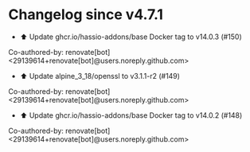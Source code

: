 # Changelog since v4.7.1
- ⬆️ Update ghcr.io/hassio-addons/base Docker tag to v14.0.3 (#150)

Co-authored-by: renovate[bot] <29139614+renovate[bot]@users.noreply.github.com> 
- ⬆️ Update alpine_3_18/openssl to v3.1.1-r2 (#149)

Co-authored-by: renovate[bot] <29139614+renovate[bot]@users.noreply.github.com> 
- ⬆️ Update ghcr.io/hassio-addons/base Docker tag to v14.0.2 (#148)

Co-authored-by: renovate[bot] <29139614+renovate[bot]@users.noreply.github.com> 
